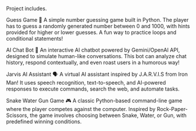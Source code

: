 Project includes.

Guess Game 🎯
A simple number guessing game built in Python. The player has to guess a randomly generated number between 0 and 1000, with hints provided for higher or lower guesses. A fun way to practice loops and conditional statements!

AI Chat Bot 🤖
An interactive AI chatbot powered by Gemini/OpenAI API, designed to simulate human-like conversations. This bot can analyze chat history, respond contextually, and even roast users in a humorous way!

Jarvis AI Assistant 🗣️
A virtual AI assistant inspired by J.A.R.V.I.S from Iron Man! It uses speech recognition, text-to-speech, and AI-powered responses to execute commands, search the web, and automate tasks.

Snake Water Gun Game 🎮
A classic Python-based command-line game where the player competes against the computer. Inspired by Rock-Paper-Scissors, the game involves choosing between Snake, Water, or Gun, with predefined winning conditions.
